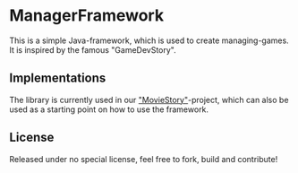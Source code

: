 # ManagerFramework

This is a simple Java-framework, which is used to create managing-games. It is inspired by the famous "GameDevStory".

## Implementations

The library is currently used in our ["MovieStory"](https://github.com/ITA23/MovieStory)-project, which can also be used as a starting point on how to use the framework.

## License

Released under no special license, feel free to fork, build and contribute!
